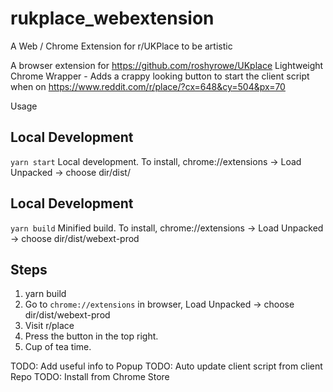 # rukplace_webextension
A Web / Chrome Extension for r/UKPlace to be artistic

A browser extension for https://github.com/roshyrowe/UKplace
Lightweight Chrome Wrapper - Adds a crappy looking button to start the client script when on https://www.reddit.com/r/place/?cx=648&cy=504&px=70

Usage
## Local Development
```yarn start``` Local development. To install, chrome://extensions -> Load Unpacked -> choose dir/dist/

## Local Development
```yarn build``` Minified build. To install, chrome://extensions -> Load Unpacked -> choose dir/dist/webext-prod


## Steps

1. yarn build
2. Go to ```chrome://extensions``` in browser, Load Unpacked -> choose dir/dist/webext-prod 
3. Visit r/place
4. Press the button in the top right.
5. Cup of tea time.

TODO: Add useful info to Popup
TODO: Auto update client script from client Repo
TODO: Install from Chrome Store


